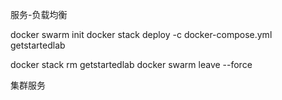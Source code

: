 服务-负载均衡

docker swarm init
docker stack deploy -c docker-compose.yml getstartedlab

docker stack rm getstartedlab
docker swarm leave --force


集群服务